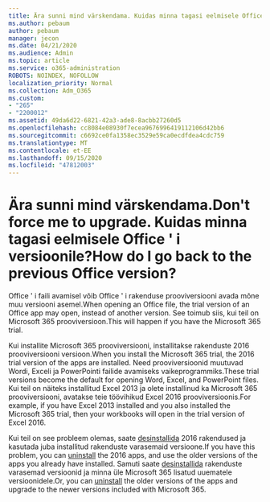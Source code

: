 ```yaml
---
title: Ära sunni mind värskendama. Kuidas minna tagasi eelmisele Office ' i versioonile?
ms.author: pebaum
author: pebaum
manager: jecon
ms.date: 04/21/2020
ms.audience: Admin
ms.topic: article
ms.service: o365-administration
ROBOTS: NOINDEX, NOFOLLOW
localization_priority: Normal
ms.collection: Adm_O365
ms.custom:
- "265"
- "2200012"
ms.assetid: 49da6d22-6821-42a3-ade8-8acbb27260d5
ms.openlocfilehash: cc8084e08930f7ecea9676996419112106d42bb6
ms.sourcegitcommit: c6692ce0fa1358ec3529e59ca0ecdfdea4cdc759
ms.translationtype: MT
ms.contentlocale: et-EE
ms.lasthandoff: 09/15/2020
ms.locfileid: "47812003"
---
```

# <a name="dont-force-me-to-upgrade-how-do-i-go-back-to-the-previous-office-version"></a><span data-ttu-id="eccb9-103">Ära sunni mind värskendama.</span><span class="sxs-lookup"><span data-stu-id="eccb9-103">Don't force me to upgrade.</span></span> <span data-ttu-id="eccb9-104">Kuidas minna tagasi eelmisele Office ' i versioonile?</span><span class="sxs-lookup"><span data-stu-id="eccb9-104">How do I go back to the previous Office version?</span></span>

<span data-ttu-id="eccb9-105">Office ' i faili avamisel võib Office ' i rakenduse prooviversiooni avada mõne muu versiooni asemel.</span><span class="sxs-lookup"><span data-stu-id="eccb9-105">When opening an Office file, the trial version of an Office app may open, instead of another version.</span></span> <span data-ttu-id="eccb9-106">See toimub siis, kui teil on Microsoft 365 prooviversioon.</span><span class="sxs-lookup"><span data-stu-id="eccb9-106">This will happen if you have the Microsoft 365 trial.</span></span>
  
<span data-ttu-id="eccb9-107">Kui installite Microsoft 365 prooviversiooni, installitakse rakenduste 2016 prooviversiooni versioon.</span><span class="sxs-lookup"><span data-stu-id="eccb9-107">When you install the Microsoft 365 trial, the 2016 trial version of the apps are installed.</span></span> <span data-ttu-id="eccb9-108">Need prooviversioonid muutuvad Wordi, Exceli ja PowerPointi failide avamiseks vaikeprogrammiks.</span><span class="sxs-lookup"><span data-stu-id="eccb9-108">These trial versions become the default for opening Word, Excel, and PowerPoint files.</span></span> <span data-ttu-id="eccb9-109">Kui teil on näiteks installitud Excel 2013 ja olete installinud ka Microsoft 365 prooviversiooni, avatakse teie töövihikud Excel 2016 prooviversioonis.</span><span class="sxs-lookup"><span data-stu-id="eccb9-109">For example, if you have Excel 2013 installed and you also installed the Microsoft 365 trial, then your workbooks will open in the trial version of Excel 2016.</span></span>
  
<span data-ttu-id="eccb9-110">Kui teil on see probleem olemas, saate [desinstallida](https://support.office.com/article/9dd49b83-264a-477a-8fcc-2fdf5dbf61d8.aspx) 2016 rakendused ja kasutada juba installitud rakenduste varasemaid versioone.</span><span class="sxs-lookup"><span data-stu-id="eccb9-110">If you have this problem, you can [uninstall](https://support.office.com/article/9dd49b83-264a-477a-8fcc-2fdf5dbf61d8.aspx) the 2016 apps, and use the older versions of the apps you already have installed.</span></span> <span data-ttu-id="eccb9-111">Samuti saate [desinstallida](https://support.office.com/article/9dd49b83-264a-477a-8fcc-2fdf5dbf61d8.aspx) rakenduste varasemad versioonid ja minna üle Microsoft 365 lisatud uuematele versioonidele.</span><span class="sxs-lookup"><span data-stu-id="eccb9-111">Or, you can [uninstall](https://support.office.com/article/9dd49b83-264a-477a-8fcc-2fdf5dbf61d8.aspx) the older versions of the apps and upgrade to the newer versions included with Microsoft 365.</span></span>
